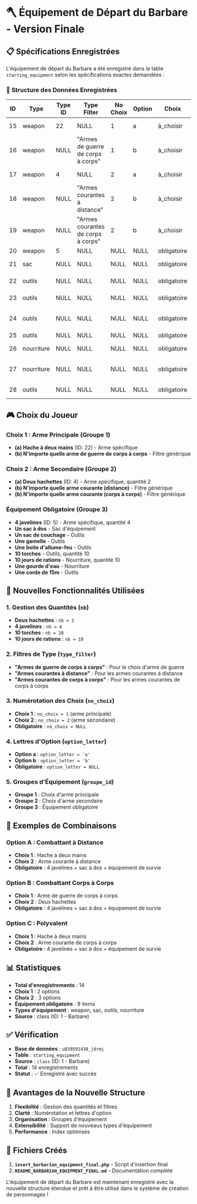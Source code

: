 # 🪓 Équipement de Départ du Barbare - Version Finale

## 📋 Spécifications Enregistrées

L'équipement de départ du Barbare a été enregistré dans la table `starting_equipment` selon les spécifications exactes demandées :

### 🎯 **Structure des Données Enregistrées**

| ID | Type | Type ID | Type Filter | No Choix | Option | Choix | Nb | Groupe | Description |
|----|------|---------|-------------|----------|--------|-------|----|---------| ----------- |
| 15 | weapon | 22 | NULL | 1 | a | à_choisir | 1 | 1 | **Hache à deux mains** |
| 16 | weapon | NULL | "Armes de guerre de corps à corps" | 1 | b | à_choisir | 1 | 1 | **N'importe quelle arme de guerre** |
| 17 | weapon | 4 | NULL | 2 | a | à_choisir | 2 | 2 | **Deux hachettes** |
| 18 | weapon | NULL | "Armes courantes à distance" | 2 | b | à_choisir | 1 | 2 | **Arme courante (distance)** |
| 19 | weapon | NULL | "Armes courantes de corps à corps" | 2 | b | à_choisir | 1 | 2 | **Arme courante (corps à corps)** |
| 20 | weapon | 5 | NULL | NULL | NULL | obligatoire | 4 | 3 | **4 javelines** |
| 21 | sac | NULL | NULL | NULL | NULL | obligatoire | 1 | 3 | **Un sac à dos** |
| 22 | outils | NULL | NULL | NULL | NULL | obligatoire | 1 | 3 | **Un sac de couchage** |
| 23 | outils | NULL | NULL | NULL | NULL | obligatoire | 1 | 3 | **Une gamelle** |
| 24 | outils | NULL | NULL | NULL | NULL | obligatoire | 1 | 3 | **Une boite d'allume-feu** |
| 25 | outils | NULL | NULL | NULL | NULL | obligatoire | 10 | 3 | **10 torches** |
| 26 | nourriture | NULL | NULL | NULL | NULL | obligatoire | 10 | 3 | **10 jours de rations** |
| 27 | nourriture | NULL | NULL | NULL | NULL | obligatoire | 1 | 3 | **Une gourde d'eau** |
| 28 | outils | NULL | NULL | NULL | NULL | obligatoire | 1 | 3 | **Une corde de 15m** |

## 🎮 **Choix du Joueur**

### **Choix 1 : Arme Principale (Groupe 1)**
- **(a) Hache à deux mains** (ID: 22) - Arme spécifique
- **(b) N'importe quelle arme de guerre de corps à corps** - Filtre générique

### **Choix 2 : Arme Secondaire (Groupe 2)**
- **(a) Deux hachettes** (ID: 4) - Arme spécifique, quantité 2
- **(b) N'importe quelle arme courante (distance)** - Filtre générique
- **(b) N'importe quelle arme courante (corps à corps)** - Filtre générique

### **Équipement Obligatoire (Groupe 3)**
- **4 javelines** (ID: 5) - Arme spécifique, quantité 4
- **Un sac à dos** - Sac d'équipement
- **Un sac de couchage** - Outils
- **Une gamelle** - Outils
- **Une boite d'allume-feu** - Outils
- **10 torches** - Outils, quantité 10
- **10 jours de rations** - Nourriture, quantité 10
- **Une gourde d'eau** - Nourriture
- **Une corde de 15m** - Outils

## 🔧 **Nouvelles Fonctionnalités Utilisées**

### **1. Gestion des Quantités (`nb`)**
- **Deux hachettes** : `nb = 2`
- **4 javelines** : `nb = 4`
- **10 torches** : `nb = 10`
- **10 jours de rations** : `nb = 10`

### **2. Filtres de Type (`type_filter`)**
- **"Armes de guerre de corps à corps"** : Pour le choix d'arme de guerre
- **"Armes courantes à distance"** : Pour les armes courantes à distance
- **"Armes courantes de corps à corps"** : Pour les armes courantes de corps à corps

### **3. Numérotation des Choix (`no_choix`)**
- **Choix 1** : `no_choix = 1` (arme principale)
- **Choix 2** : `no_choix = 2` (arme secondaire)
- **Obligatoire** : `no_choix = NULL`

### **4. Lettres d'Option (`option_letter`)**
- **Option a** : `option_letter = 'a'`
- **Option b** : `option_letter = 'b'`
- **Obligatoire** : `option_letter = NULL`

### **5. Groupes d'Équipement (`groupe_id`)**
- **Groupe 1** : Choix d'arme principale
- **Groupe 2** : Choix d'arme secondaire
- **Groupe 3** : Équipement obligatoire

## 🎯 **Exemples de Combinaisons**

### **Option A : Combattant à Distance**
- **Choix 1** : Hache à deux mains
- **Choix 2** : Arme courante à distance
- **Obligatoire** : 4 javelines + sac à dos + équipement de survie

### **Option B : Combattant Corps à Corps**
- **Choix 1** : Arme de guerre de corps à corps
- **Choix 2** : Deux hachettes
- **Obligatoire** : 4 javelines + sac à dos + équipement de survie

### **Option C : Polyvalent**
- **Choix 1** : Hache à deux mains
- **Choix 2** : Arme courante de corps à corps
- **Obligatoire** : 4 javelines + sac à dos + équipement de survie

## 📊 **Statistiques**

- **Total d'enregistrements** : 14
- **Choix 1** : 2 options
- **Choix 2** : 3 options
- **Équipement obligatoire** : 9 items
- **Types d'équipement** : weapon, sac, outils, nourriture
- **Source** : class (ID: 1 - Barbare)

## ✅ **Vérification**

- **Base de données** : `u839591438_jdrmj`
- **Table** : `starting_equipment`
- **Source** : `class` (ID: 1 - Barbare)
- **Total** : 14 enregistrements
- **Statut** : ✅ Enregistré avec succès

## 🚀 **Avantages de la Nouvelle Structure**

1. **Flexibilité** : Gestion des quantités et filtres
2. **Clarté** : Numérotation et lettres d'option
3. **Organisation** : Groupes d'équipement
4. **Extensibilité** : Support de nouveaux types d'équipement
5. **Performance** : Index optimisés

## 🔧 **Fichiers Créés**

1. **`insert_barbarian_equipment_final.php`** - Script d'insertion final
2. **`README_BARBARIAN_EQUIPMENT_FINAL.md`** - Documentation complète

L'équipement de départ du Barbare est maintenant enregistré avec la nouvelle structure étendue et prêt à être utilisé dans le système de création de personnages !
